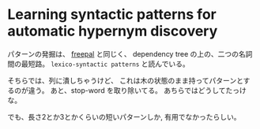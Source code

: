 # Learning syntactic patterns for automatic hypernym discovery

パターンの発掘は、
[freepal](./memo/freepal.html)
と同じく、
dependency tree
の上の、二つの名詞間の最短路。
`lexico-syntactic patterns`
と読んでいる。

そちらでは、列に潰しちゃうけど、
これは木の状態のまま持ってパターンとするのが違う。
あと、stop-word を取り除いてる。
あちらではどうしてたっけな。

でも、長さ2とか3とかくらいの短いパターンしか,
有用でなかったらしい。

